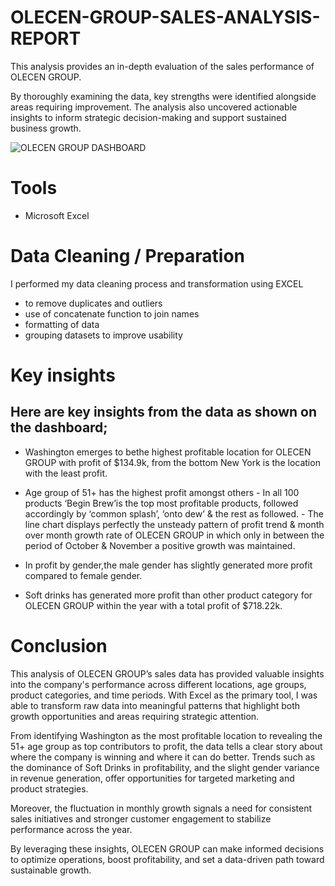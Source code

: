 # OLECEN-GROUP-SALES-ANALYSIS-REPORT
This analysis provides an in-depth evaluation of the sales performance of OLECEN GROUP.

By thoroughly examining the data, key strengths were identified alongside areas requiring improvement. 
The analysis also uncovered actionable insights to inform strategic decision-making and support sustained business growth.

![OLECEN GROUP DASHBOARD](https://github.com/user-attachments/assets/8fc4fcd1-b7f7-47f0-9b87-3b57f2cb5b56)

# Tools
- Microsoft Excel

# Data Cleaning / Preparation
I performed my data cleaning process and transformation using EXCEL

- to remove duplicates and outliers
- use of concatenate function to join names
- formatting of data
- grouping datasets to improve usability

# Key insights
## Here are key insights from the data as shown on the dashboard;

- Washington emerges to bethe highest profitable location for OLECEN GROUP with profit of $134.9k, from the bottom New York is the location with the least profit.

- Age group of 51+ has the ‎highest profit amongst others
‎‎- In all 100 products ‘Begin Brew’is the top most profitable products, followed accordingly by ‘common splash’, ‘onto dew’ & the rest as followed.
‎‎- The line chart displays perfectly the unsteady pattern of profit trend & month over month growth rate of OLECEN GROUP in which only in between the period of October & November a positive growth was maintained.
- In profit by gender,the male gender has slightly generated more profit compared to female gender.
- Soft drinks has generated more profit than other product category for OLECEN GROUP within the year with a total profit of $718.22k.

# Conclusion
This analysis of OLECEN GROUP’s sales data has provided valuable insights into the company's performance across different locations, age groups, product categories, and time periods. With Excel as the primary tool, I was able to transform raw data into meaningful patterns that highlight both growth opportunities and areas requiring strategic attention.

From identifying Washington as the most profitable location to revealing the 51+ age group as top contributors to profit, the data tells a clear story about where the company is winning and where it can do better. Trends such as the dominance of Soft Drinks in profitability, and the slight gender variance in revenue generation, offer opportunities for targeted marketing and product strategies.

Moreover, the fluctuation in monthly growth signals a need for consistent sales initiatives and stronger customer engagement to stabilize performance across the year.

By leveraging these insights, OLECEN GROUP can make informed decisions to optimize operations, boost profitability, and set a data-driven path toward sustainable growth.



